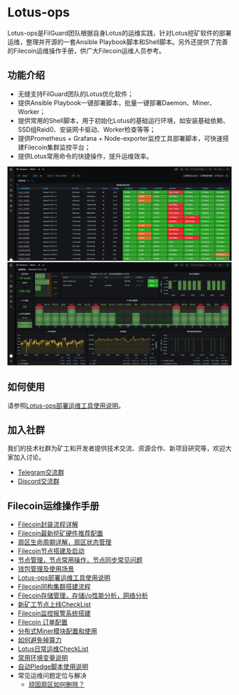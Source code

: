 # Lotus-ops
Lotus-ops是FilGuard团队根据自身Lotus的运维实践，针对Lotus挖矿软件的部署运维，整理并开源的一套Ansible Playbook脚本和Shell脚本。另外还提供了完善的Filecoin运维操作手册，供广大Filecoin运维人员参考。

## 功能介绍
- 无缝支持FilGuard团队的Lotus优化软件；
- 提供Ansible Playbook一键部署脚本，批量一键部署Daemon、Miner、Worker；
- 提供常用的Shell脚本，用于初始化Lotus的基础运行环境，如安装基础依赖、SSD组Raid0、安装网卡驱动、Worker检查等等；
- 提供Prometheus + Grafana + Node-exporter监控工具部署脚本，可快速搭建Filecoin集群监控平台；
- 提供Lotus常用命令的快捷操作，提升运维效率。

![monitor-servers](./images/monitor-servers.png)
![monitor-metric](./images/monitor-metric.png)

## 如何使用
请参照[Lotus-ops部署运维工具使用说明](./documents/ansible-deploy-tool-usage.md)。

## 加入社群
我们的技术社群为矿工和开发者提供技术交流、资源合作、新项目研究等，欢迎大家加入讨论。
- [Telegram交流群](https://t.me/joinchat/TOGYnsZ2itA0NGZl)
- [Discord交流群](https://discord.gg/4f3DjmDk7j)

## Filecoin运维操作手册
- [Filecoin封装流程详解](./documents/lotus-mining-process.md)
- [Filecoin最新挖矿硬件推荐配置](./documents/hardware-configuration.md)
- [扇区生命周期详解，扇区状态管理](./documents/sector-life-cycle.md)
- [Filecoin节点搭建及启动](./documents/daemon-deployment.md)
- [节点管理，节点常用操作，节点同步常见问题](./documents/daemon-operation.md)
- [钱包管理及使用场景](./documents/wallet-management.md)
- [Lotus-ops部署运维工具使用说明](./documents/ansible-deploy-tool-usage.md)
- [Filecoin同构集群搭建流程](./documents/mining-cluster-deployment.md)
- [Filecoin存储管理，存储i/o性能分析，网络分析](./documents/storage-manage.md)
- [新矿工节点上线CheckList](./documents/new-miner-checklist.md)
- [Filecoin监控报警系统搭建](./documents/monitoring-deployment.md)
- [Filecoin 订单配置](./documents/deals-configuration.md)
- [分布式Miner模块配置和使用](./documents/distributed-miner-configuration.md)
- [如何避免掉算力](./documents/miner-keep.md)
- [Lotus日常运维CheckList](./documents/lotus-ops-checklist.md)
- [常用环境变量说明](./documents/environment-usage.md)
- [自动Pledge脚本使用说明](./documents/auto-pledge.md)
- 常见运维问题定位与解决
  - [顽固扇区如何删除？](./documents/questions.md#1-顽固扇区如何删除)